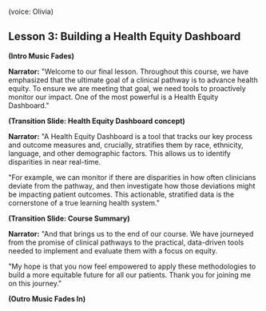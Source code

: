 (voice: Olivia)

## Lesson 3: Building a Health Equity Dashboard

**(Intro Music Fades)**

**Narrator:** "Welcome to our final lesson. Throughout this course, we have emphasized that the ultimate goal of a clinical pathway is to advance health equity. To ensure we are meeting that goal, we need tools to proactively monitor our impact. One of the most powerful is a Health Equity Dashboard."

**(Transition Slide: Health Equity Dashboard concept)**

**Narrator:** "A Health Equity Dashboard is a tool that tracks our key process and outcome measures and, crucially, stratifies them by race, ethnicity, language, and other demographic factors. This allows us to identify disparities in near real-time.

"For example, we can monitor if there are disparities in how often clinicians deviate from the pathway, and then investigate how those deviations might be impacting patient outcomes. This actionable, stratified data is the cornerstone of a true learning health system."

**(Transition Slide: Course Summary)**

**Narrator:** "And that brings us to the end of our course. We have journeyed from the promise of clinical pathways to the practical, data-driven tools needed to implement and evaluate them with a focus on equity.

"My hope is that you now feel empowered to apply these methodologies to build a more equitable future for all our patients. Thank you for joining me on this journey."

**(Outro Music Fades In)**
